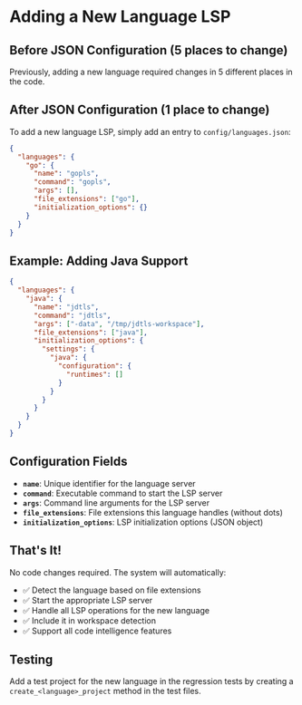 # Adding a New Language LSP

## Before JSON Configuration (5 places to change)
Previously, adding a new language required changes in 5 different places in the code.

## After JSON Configuration (1 place to change)

To add a new language LSP, simply add an entry to `config/languages.json`:

```json
{
  "languages": {
    "go": {
      "name": "gopls",
      "command": "gopls",
      "args": [],
      "file_extensions": ["go"],
      "initialization_options": {}
    }
  }
}
```

## Example: Adding Java Support

```json
{
  "languages": {
    "java": {
      "name": "jdtls",
      "command": "jdtls",
      "args": ["-data", "/tmp/jdtls-workspace"],
      "file_extensions": ["java"],
      "initialization_options": {
        "settings": {
          "java": {
            "configuration": {
              "runtimes": []
            }
          }
        }
      }
    }
  }
}
```

## Configuration Fields

- **`name`**: Unique identifier for the language server
- **`command`**: Executable command to start the LSP server
- **`args`**: Command line arguments for the LSP server
- **`file_extensions`**: File extensions this language handles (without dots)
- **`initialization_options`**: LSP initialization options (JSON object)

## That's It!

No code changes required. The system will automatically:
- ✅ Detect the language based on file extensions
- ✅ Start the appropriate LSP server
- ✅ Handle all LSP operations for the new language
- ✅ Include it in workspace detection
- ✅ Support all code intelligence features

## Testing

Add a test project for the new language in the regression tests by creating a `create_<language>_project` method in the test files.

